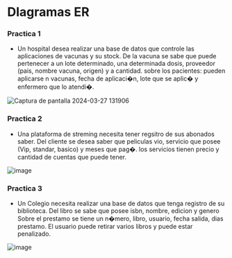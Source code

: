 ﻿# DIagramas ER

 ### Practica 1
 - Un hospital desea realizar una base de datos que controle las aplicaciones de vacunas y su stock.
De la vacuna se sabe que puede pertenecer a un lote determinado, una determinada dosis, proveedor (pais, nombre vacuna, origen) y a cantidad.
sobre los pacientes: pueden aplicarse n vacunas,  fecha de aplicaci�n, lote que se aplic� y enfermero que lo atendi�.
 
![Captura de pantalla 2024-03-27 131906](https://github.com/monick96/Diagramas_ER/assets/98364643/d083b7fe-abc6-4e86-8414-2773eada9f1f)

### Practica 2
- Una plataforma de streming  necesita tener regsitro de sus abonados saber. 
Del cliente se desea saber que peliculas vio, servicio que posee (Vip, standar, basico) y meses que pag�.
los servicios tienen precio y cantidad de cuentas que puede tener.

![image](https://github.com/monick96/Diagramas_ER/assets/98364643/80165ee7-bc94-45f8-bedf-d1605d36eb52)

### Practica 3
- Un Colegio necesita realizar una base de datos que tenga registro de su biblioteca.
Del libro se sabe que posee isbn, nombre, edicion y genero
Sobre el prestamo  se tiene un n�mero, libro, usuario, fecha salida, dias prestamo.
El usuario puede retirar varios libros y puede estar penalizado.

![image](https://github.com/monick96/Diagramas_ER/assets/98364643/e694647b-be84-418b-b2b9-bb63708e8aac)



